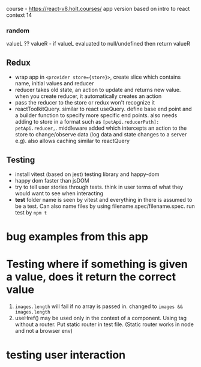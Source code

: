 course - https://react-v8.holt.courses/
app version based on intro to react context 14

### random

valueL ?? valueR - if valueL evaluated to null/undefined then return valueR

## Redux

- wrap app in `<provider store={store}>`, create slice which contains name, initial values and reducer
- reducer takes old state, an action to update and returns new value. when you create reducer, it automatically creates an action
- pass the reducer to the store or redux won't recognize it
- reactToolkitQuery. similar to react useQuery. define base end point and a builder function to specify more specific end points. also needs adding to store in a format such as `[petApi.reducerPath]: petApi.reducer,`. middleware added which intercepts an action to the store to change/observe data (log data and state changes to a server e.g). also allows caching similar to reactQuery

## Testing

- install vitest (based on jest) testing library and happy-dom
- happy dom faster than jsDOM
- try to tell user stories through tests. think in user terms of what they would want to see when interacting
- **test** folder name is seen by vitest and everything in there is assumed to be a test. Can also name files by using filename.spec/filename.spec. run test by `npm t`

# bug examples from this app

# Testing where if something is given a value, does it return the correct value

1. `images.length` will fail if no array is passed in. changed to `images && images.length`
2. useHref() may be used only in the context of a <Router> component. Using <Link> tag without a router. Put static router in test file. (Static router works in node and not a browser env)

# testing user interaction
